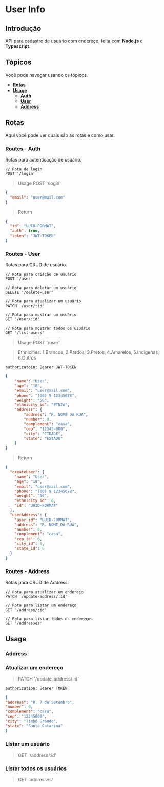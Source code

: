 # User Info

## Introdução

API para cadastro de usuário com endereço, feita com **Node.js** e **Typescript**.

## Tópicos

Você pode navegar usando os tópicos.

* **[Rotas](#rotas)**
* **[Usage](#usage)**
  * **[Auth](#auth)**
  * **[User](#user)**
  * **[Address](#address)**

## Rotas

Aqui você pode ver quais são as rotas e como usar.

### Routes - Auth

Rotas para autenticação de usuário.

```http
// Rota de login
POST '/login'
```

> Usage POST '/login' 

```json
{
  "email": "user@mail.com"
}
```

> Return

```json
{
  "id": "UUID-FORMAT",
  "auth": true,
  "token": "JWT-TOKEN"
}
```

### Routes - User

Rotas para CRUD de usuário.

```http
// Rota para criação de usuário
POST '/user'

// Rota para deletar um usuário
DELETE '/delete-user'

// Rota para atualizar um usuário
PATCH '/user/:id'

// Rota para mostrar um usuário
GET '/user/:id'

// Rota para mostrar todos os usuário
GET '/list-users'
```

> Usage POST '/user'

> Ethnicities: 1.Brancos, 2.Pardos, 3.Pretos, 4.Amarelos, 5.Indigenas, 6.Outros

```http
authorizatoin: Bearer JWT-TOKEN
```

```json
{
	"name": "User",
	"age": "18",
	"email": "user@mail.com",
	"phone": "(00) 9 12345678",
	"weight": "50",
	"ethnicity_id": "ETNIA",
	"address": {
		"address": "R. NOME DA RUA",
		"number": 0,
		"complement": "casa",
		"cep": "12345-000",
		"city": "CIDADE",
		"state": "ESTADO"
	}
}
```

> Return

```json
{
  "createUser": {
    "name": "User",
    "age": "18",
    "email": "user@mail.com",
    "phone": "(00) 9 12345678",
    "weight": "50",
    "ethnicity_id": 6,
    "id": "UUID-FORMAT"
  },
  "userAddress": {
    "user_id": "UUID-FORMAT",
    "address": "R. NOME DA RUA",
    "number": 0,
    "complement": "casa",
    "cep_id": 6,
    "city_id": 6,
    "state_id": 6
  }
}
```

### Routes - Address

Rotas para CRUD de Address.

```http
// Rota para atualizar um endereço
PATCH '/update-address/:id'

// Rota para listar um endereço
GET '/address/:id'

// Rota para listar todos os endereços
GET '/addresses'
```

## Usage

### Address

### Atualizar um endereço

> PATCH '/update-address/:id'

```http
authorization: Bearer TOKEN
```

```json
{
"address": "R. 7 de Setembro",
"number": 0,
"complement": "casa",
"cep": "12345000",
"city": "Timbó Grande",
"state": "Santa Catarina"
}
```

### Listar um usuário

> GET '/address/:id'

### Listar todos os usuários

> GET 'addresses'
